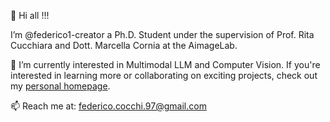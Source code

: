 👋 Hi all !!!

I’m @federico1-creator a Ph.D. Student under the supervision of Prof. Rita Cucchiara and Dott. Marcella Cornia at the AimageLab.

👀  I’m currently interested in Multimodal LLM and Computer Vision. If you're interested in learning more or collaborating on exciting projects, check out my [personal homepage](https://federico1-creator.github.io/Federico_Cocchi/).

📫 Reach me at: federico.cocchi.97@gmail.com
